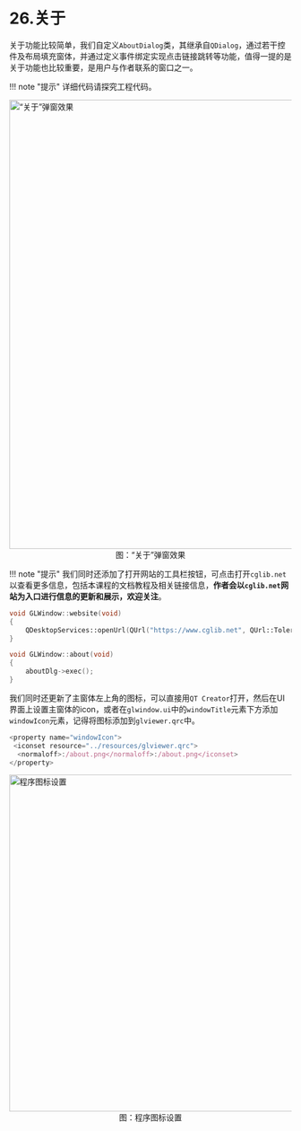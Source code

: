 # 26.关于
关于功能比较简单，我们自定义`AboutDialog`类，其继承自`QDialog`，通过若干控件及布局填充窗体，并通过定义事件绑定实现点击链接跳转等功能，值得一提的是关于功能也比较重要，是用户与作者联系的窗口之一。

!!! note "提示"
    详细代码请探究工程代码。

<img src="../img/cad/image-90.png" alt="“关于”弹窗效果" width="800" align="middle" style="display: block; margin-left: auto; margin-right: auto;"/>
<figcaption style="text-align: center;">图：“关于”弹窗效果</figcaption>

!!! note "提示"
    我们同时还添加了打开网站的工具栏按钮，可点击打开`cglib.net`以查看更多信息，包括本课程的文档教程及相关链接信息，**作者会以`cglib.net`网站为入口进行信息的更新和展示，欢迎关注**。

```c++
void GLWindow::website(void)
{
    QDesktopServices::openUrl(QUrl("https://www.cglib.net", QUrl::TolerantMode));
}

void GLWindow::about(void)
{
    aboutDlg->exec();
}
```

我们同时还更新了主窗体左上角的图标，可以直接用`QT Creator`打开，然后在UI界面上设置主窗体的icon，或者在`glwindow.ui`中的`windowTitle`元素下方添加`windowIcon`元素，记得将图标添加到`glviewer.qrc`中。

```js
<property name="windowIcon">
 <iconset resource="../resources/glviewer.qrc">
  <normaloff>:/about.png</normaloff>:/about.png</iconset>
</property>
```

<img src="../img/cad/image-91.png" alt="程序图标设置" width="600" align="middle" style="display: block; margin-left: auto; margin-right: auto;"/>
<figcaption style="text-align: center;">图：程序图标设置</figcaption>
